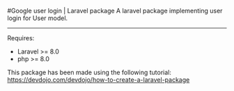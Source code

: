 #Google user login | Laravel package
A laravel package implementing user login for User model.

-------

Requires:
- Laravel >= 8.0
- php >= 8.0


This package has been made using the following tutorial: https://devdojo.com/devdojo/how-to-create-a-laravel-package
